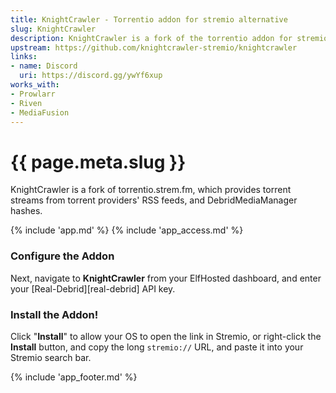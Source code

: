 ```yaml
---
title: KnightCrawler - Torrentio addon for stremio alternative
slug: KnightCrawler
description: KnightCrawler is a fork of the torrentio addon for stremio, modernized for DebridMediaManager public hash support
upstream: https://github.com/knightcrawler-stremio/knightcrawler
links:
- name: Discord
  uri: https://discord.gg/ywYf6xup
works_with:
- Prowlarr
- Riven
- MediaFusion 
---
```


# {{ page.meta.slug }}

KnightCrawler is a fork of torrentio.strem.fm, which provides torrent streams from torrent providers' RSS feeds, and DebridMediaManager hashes.

{% include 'app.md' %}
{% include 'app_access.md' %}

### Configure the Addon

Next, navigate to **KnightCrawler** from your ElfHosted dashboard, and enter your [Real-Debrid][real-debrid] API key.

### Install the Addon!

Click "**Install**" to allow your OS to open the link in Stremio, or right-click the **Install** button, and copy the long `stremio://` URL, and paste it into your Stremio search bar.

{% include 'app_footer.md' %}